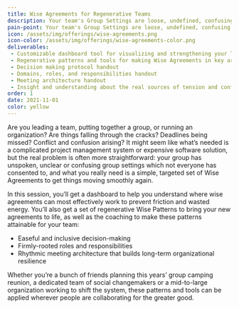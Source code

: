 ```yaml
---
title: Wise Agreements for Regenerative Teams
description: Your team's Group Settings are loose, undefined, confusing
pain-point: Your team's Group Settings are loose, undefined, confusing
icon: /assets/img/offerings/wise-agreements.png
icon-color: /assets/img/offerings/wise-agreements-color.png
deliverables:
 - Customizable dashboard tool for visualizing and strengthening your Team’s Group Settings
 - Regenerative patterns and tools for making Wise Agreements in key areas
 - Decision making protocol handout
 - Domains, roles, and responsibilities handout
 - Meeting architecture handout
 - Insight and understanding about the real sources of tension and conflict in teams 
order: 1
date: 2021-11-01
color: yellow
---
```


Are you leading a team, putting together a group, or running an organization? Are things falling through the cracks? Deadlines being missed? Conflict and confusion arising? It might seem like what’s needed is a complicated project management system or expensive software solution, but the real problem is often more straightforward: your group has unspoken, unclear or confusing group settings which not everyone has consented to, and what you really need is a simple, targeted set of Wise Agreements to get things moving smoothly again.

In this session, you’ll get a dashboard to help you understand where wise agreements can most effectively work to prevent friction and wasted energy. You’ll also get a set of regenerative Wise Patterns to bring your new agreements to life, as well as the coaching to make these patterns attainable for your team:

- Easeful and inclusive decision-making
- Firmly-rooted roles and responsibilities
- Rhythmic meeting architecture that builds long-term organizational resilience

Whether you’re a bunch of friends planning this years’ group camping reunion, a dedicated team of social changemakers or a mid-to-large organization working to shift the system, these patterns and tools can be applied wherever people are collaborating for the greater good.
